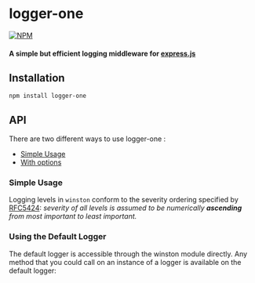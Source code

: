 # **logger-one**

[![NPM](https://nodei.co/npm/logger-one.png)](https://nodei.co/npm/logger-one/)

#### **A simple but efficient logging middleware for  [express.js](http://expressjs.com/)**


## Installation

```bashp
npm install logger-one
```

## API
There are two different ways to use logger-one :

*  [Simple Usage](#simple)
* [With options](#options)


### <a id="simple">Simple Usage</a>

Logging levels in `winston` conform to the severity ordering specified by [RFC5424](https://tools.ietf.org/html/rfc5424): _severity of all levels is assumed to be numerically **ascending** from most important to least important._

### Using the Default Logger
The default logger is accessible through the winston module directly. Any method that you could call on an instance of a logger is available on the default logger: